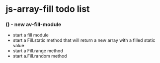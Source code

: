 # js-array-fill todo list

### () - new av-fill-module
* start a fill module
* start a Fill.static method that will return a new array with a filled static value
* start a Fill.range method
* start a.Fill.random method
